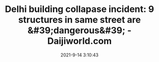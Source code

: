 ---
"title": "Delhi building collapase incident: 9 structures in same street are &amp;#39;dangerous&amp;#39; - Daijiworld.com"
"date": "2021-9-14 3:10:43"
"feed_name": "GOOGLENEWSCONSTRUCTION"
"feed_website": "https://news.google.com/search?q=construction%2Bincident&hl=en-US&gl=US&ceid=US:en"
"feed_rss": "https://news.google.com/rss/search?q=construction%2Bincident&hl=en-US&gl=US&ceid=US:en"
"link": "https://www.daijiworld.com/news/newsDisplay?newsID=873147"
"file": "_posts/2021-1-1-65a1923ead73427dd2e7bacc7ca1b8bb31acb0ea.md"
"accident": "1"
"drilling": "1"
---